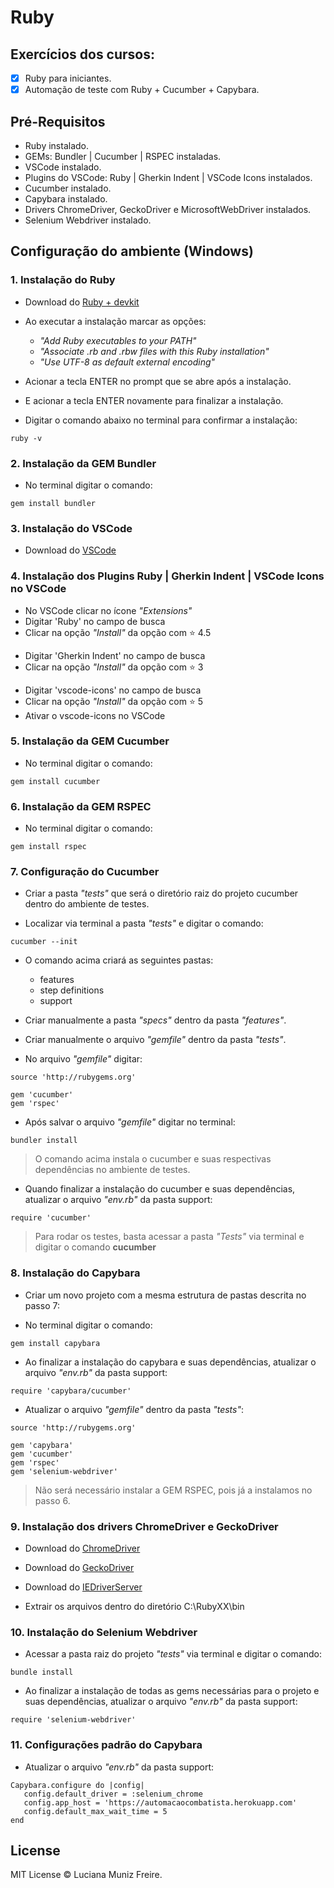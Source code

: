 # Ruby

## Exercícios dos cursos:

 - [x] Ruby para iniciantes.
 - [x] Automação de teste com Ruby + Cucumber + Capybara.
 
## Pré-Requisitos

 * Ruby instalado.
 * GEMs: Bundler | Cucumber | RSPEC instaladas.
 * VSCode instalado.
 * Plugins do VSCode: Ruby | Gherkin Indent | VSCode Icons instalados.
 * Cucumber instalado.
 * Capybara instalado.
 * Drivers ChromeDriver, GeckoDriver e MicrosoftWebDriver instalados.
 * Selenium Webdriver instalado.

## Configuração do ambiente (Windows)

### 1. Instalação do Ruby

- Download do [Ruby + devkit](https://rubyinstaller.org/downloads/)

- Ao executar a instalação marcar as opções:
  - *"Add Ruby executables to your PATH"*
  - *"Associate .rb and .rbw files with this Ruby installation"*
  - *"Use UTF-8 as default external encoding"*
 
- Acionar a tecla ENTER no prompt que se abre após a instalação.

- E acionar a tecla ENTER novamente para finalizar a instalação.

- Digitar o comando abaixo no terminal para confirmar a instalação:

```
ruby -v
```


### 2. Instalação da GEM Bundler

* No terminal digitar o comando:

```
gem install bundler
```


### 3. Instalação do VSCode

* Download do [VSCode](https://code.visualstudio.com/download)


### 4. Instalação dos Plugins Ruby | Gherkin Indent | VSCode Icons no VSCode

- No VSCode clicar no ícone *"Extensions"*
 - Digitar 'Ruby' no campo de busca
 - Clicar na opção *"Install"* da opção com :star: 4.5
 >
 
 - Digitar 'Gherkin Indent' no campo de busca
 - Clicar na opção *"Install"* da opção com :star: 3
 >
 
 - Digitar 'vscode-icons' no campo de busca
 - Clicar na opção *"Install"* da opção com :star: 5
 - Ativar o vscode-icons no VSCode
 >
 
### 5. Instalação da GEM Cucumber
 
* No terminal digitar o comando:
 
 ```
gem install cucumber
```

### 6. Instalação da GEM RSPEC
 
* No terminal digitar o comando:
 
 ```
gem install rspec
```

### 7. Configuração do Cucumber

- Criar a pasta *"tests"* que será o diretório raiz do projeto cucumber dentro do ambiente de testes.

- Localizar via terminal a pasta *"tests"* e digitar o comando:
 
 ```
cucumber --init
```

- O comando acima criará as seguintes pastas:
  - features
  - step definitions
  - support
 
- Criar manualmente a pasta *"specs"* dentro da pasta *"features"*.

- Criar manualmente o arquivo *"gemfile"* dentro da pasta *"tests"*.

- No arquivo *"gemfile"* digitar:

 ```
source 'http://rubygems.org'

gem 'cucumber'
gem 'rspec'
```

- Após salvar o arquivo *"gemfile"* digitar no terminal:

 ```
bundler install
```

> O comando acima instala o cucumber e suas respectivas dependências no ambiente de testes.


- Quando finalizar a instalação do cucumber e suas dependências, atualizar o arquivo *"env.rb"* da pasta support:

 ```
require 'cucumber'
```

> Para rodar os testes, basta acessar a pasta *"Tests"* via terminal e digitar o comando **cucumber**


### 8. Instalação do Capybara

* Criar um novo projeto com a mesma estrutura de pastas descrita no passo 7:

* No terminal digitar o comando:
 
 ```
gem install capybara
```

* Ao finalizar a instalação do capybara e suas dependências, atualizar o arquivo *"env.rb"* da pasta support:

 ```
require 'capybara/cucumber'
```

* Atualizar o arquivo *"gemfile"* dentro da pasta *"tests"*:

 ```
source 'http://rubygems.org'

gem 'capybara'
gem 'cucumber'
gem 'rspec'
gem 'selenium-webdriver'
```

> Não será necessário instalar a GEM RSPEC, pois já a instalamos no passo 6.


### 9. Instalação dos drivers ChromeDriver e GeckoDriver

* Download do [ChromeDriver](https://sites.google.com/a/chromium.org/chromedriver/home)

* Download do [GeckoDriver](https://github.com/mozilla/geckodriver/releases)

* Download do [IEDriverServer](https://developer.microsoft.com/en-us/microsoft-edge/tools/webdriver/)

* Extrair os arquivos dentro do diretório C:\RubyXX\bin


### 10. Instalação do Selenium Webdriver

* Acessar a pasta raiz do projeto *"tests"* via terminal e digitar o comando:

 ```
bundle install
```

* Ao finalizar a instalação de todas as gems necessárias para o projeto e suas dependências, atualizar o arquivo *"env.rb"* da pasta support:  

 ```
require 'selenium-webdriver'
```

### 11. Configurações padrão do Capybara

* Atualizar o arquivo *"env.rb"* da pasta support:

 ```
Capybara.configure do |config|
    config.default_driver = :selenium_chrome
    config.app_host = 'https://automacaocombatista.herokuapp.com'
    config.default_max_wait_time = 5
end
```

## License

MIT License © Luciana Muniz Freire.